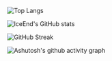 ![Top Langs](https://github-readme-stats.vercel.app/api/top-langs/?username=lobmoo)

![IceEnd's GitHub stats](https://github-immortality.vercel.app/api?username=lobmoo)

![GitHub Streak](https://streak-stats.demolab.com/?user=lobmoo)





















![Ashutosh's github activity graph](https://github-readme-activity-graph.vercel.app/graph?username=lobmoo)
